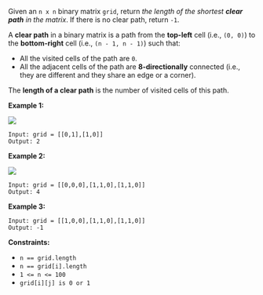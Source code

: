 Given an `n x n` binary matrix `grid`, return _the length of the shortest
**clear path** in the matrix_. If there is no clear path, return `-1`.

A **clear path** in a binary matrix is a path from the **top-left** cell
(i.e., `(0, 0)`) to the **bottom-right** cell (i.e., `(n - 1, n - 1)`) such
that:

  * All the visited cells of the path are `0`.
  * All the adjacent cells of the path are **8-directionally** connected (i.e., they are different and they share an edge or a corner).

The **length of a clear path** is the number of visited cells of this path.



**Example 1:**

![](https://assets.leetcode.com/uploads/2021/02/18/example1_1.png)

    
    
    Input: grid = [[0,1],[1,0]]
    Output: 2
    

**Example 2:**

![](https://assets.leetcode.com/uploads/2021/02/18/example2_1.png)

    
    
    Input: grid = [[0,0,0],[1,1,0],[1,1,0]]
    Output: 4
    

**Example 3:**

    
    
    Input: grid = [[1,0,0],[1,1,0],[1,1,0]]
    Output: -1
    



**Constraints:**

  * `n == grid.length`
  * `n == grid[i].length`
  * `1 <= n <= 100`
  * `grid[i][j] is 0 or 1`

